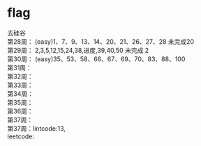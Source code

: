 # flag
去硅谷<br>
第28周： (easy)1、7、9、13、14、20、21、26、27、28  未完成20 <br>
第29周： 2,3,5,12,15,24,38,进度,39,40,50  未完成 2  <br>
第30周： (easy)35、53、58、66、67、69、70、83、88、100  <br>
第31周：<br>
第32周：<br>
第33周：<br>
第34周：<br>
第35周：<br>
第36周：<br>
第37周：<br>
第37周：lintcode:13,<br/>
leetcode:
